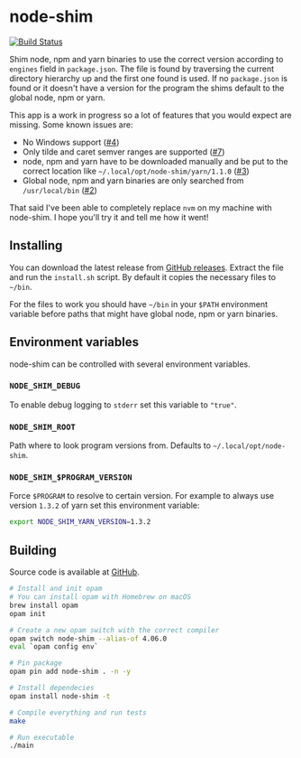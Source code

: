 # node-shim

[![Build Status](https://travis-ci.org/Hilzu/node-shim.svg?branch=master)](https://travis-ci.org/Hilzu/node-shim)

Shim node, npm and yarn binaries to use the correct version according to `engines` field in `package.json`. The file is found by traversing the current directory hierarchy up and the first one found is used. If no `package.json` is found or it doesn't have a version for the program the shims default to the global node, npm or yarn.

This app is a work in progress so a lot of features that you would expect are missing. Some known issues are:

- No Windows support ([#4](https://github.com/Hilzu/node-shim/issues/4))
- Only tilde and caret semver ranges are supported ([#7](https://github.com/Hilzu/node-shim/issues/7))
- node, npm and yarn have to be downloaded manually and be put to the correct location like `~/.local/opt/node-shim/yarn/1.1.0` ([#3](https://github.com/Hilzu/node-shim/issues/3))
- Global node, npm and yarn binaries are only searched from `/usr/local/bin` ([#2](https://github.com/Hilzu/node-shim/issues/2))

That said I've been able to completely replace `nvm` on my machine with node-shim. I hope you'll try it and tell me how it went!

## Installing

You can download the latest release from [GitHub releases](https://github.com/Hilzu/node-shim/releases). Extract the file and run the `install.sh` script. By default it copies the necessary files to `~/bin`.

For the files to work you should have `~/bin` in your `$PATH` environment variable before paths that might have global node, npm or yarn binaries.

## Environment variables

node-shim can be controlled with several environment variables.

### `NODE_SHIM_DEBUG`

To enable debug logging to `stderr` set this variable to `"true"`.

### `NODE_SHIM_ROOT`

Path where to look program versions from. Defaults to `~/.local/opt/node-shim`.

### `NODE_SHIM_$PROGRAM_VERSION`

Force `$PROGRAM` to resolve to certain version. For example to always use version `1.3.2` of yarn set this environment variable:

```bash
export NODE_SHIM_YARN_VERSION=1.3.2
```

## Building

Source code is available at [GitHub](https://github.com/Hilzu/node-shim).

```bash
# Install and init opam
# You can install opam with Homebrew on macOS
brew install opam
opam init

# Create a new opam switch with the correct compiler
opam switch node-shim --alias-of 4.06.0
eval `opam config env`

# Pin package
opam pin add node-shim . -n -y

# Install dependecies
opam install node-shim -t

# Compile everything and run tests
make

# Run executable
./main
```
